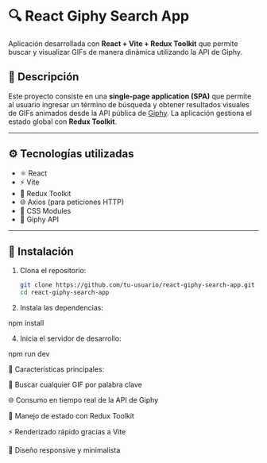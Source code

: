 # 🔍 React Giphy Search App

Aplicación desarrollada con **React + Vite + Redux Toolkit** que permite buscar y visualizar GIFs de manera dinámica utilizando la API de Giphy.

## 🎯 Descripción

Este proyecto consiste en una **single-page application (SPA)** que permite al usuario ingresar un término de búsqueda y obtener resultados visuales de GIFs animados desde la API pública de [Giphy](https://developers.giphy.com/). La aplicación gestiona el estado global con **Redux Toolkit**.

---

## ⚙️ Tecnologías utilizadas

- ⚛️ React
- ⚡ Vite
- 🧠 Redux Toolkit
- 🌐 Axios (para peticiones HTTP)
- 💅 CSS Modules 
- 🎨 Giphy API

---

## 🚀 Instalación

1. Clona el repositorio:

   ```bash
   git clone https://github.com/tu-usuario/react-giphy-search-app.git
   cd react-giphy-search-app

2. Instala las dependencias:

  npm install

4. Inicia el servidor de desarrollo:
  
  npm run dev

🧪 Características principales:

  🔎 Buscar cualquier GIF por palabra clave

  🌐 Consumo en tiempo real de la API de Giphy

  💾 Manejo de estado con Redux Toolkit

  ⚡ Renderizado rápido gracias a Vite

  📱 Diseño responsive y minimalista